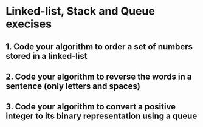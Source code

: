 # Linked-list, Stack and Queue execises

## 1. Code your algorithm to order a set of numbers stored in a linked-list
## 2. Code your algorithm to reverse the words in a sentence (only letters and spaces)
## 3. Code your algorithm to convert a positive integer to its binary representation using a queue



